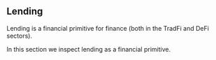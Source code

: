 ## Lending  

Lending is a financial primitive for finance (both in the TradFi and DeFi sectors). 

In this section we inspect lending as a financial primitive.